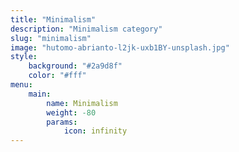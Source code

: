 ```yaml
---
title: "Minimalism"
description: "Minimalism category"
slug: "minimalism"
image: "hutomo-abrianto-l2jk-uxb1BY-unsplash.jpg"
style:
    background: "#2a9d8f"
    color: "#fff"
menu: 
    main:
        name: Minimalism
        weight: -80
        params:
            icon: infinity
---
```

